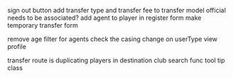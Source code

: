 sign out button
add transfer type and transfer fee to transfer model
official needs to be associated?
add agent to player in register form
make temporary transfer form

remove age filter for agents
check the casing change on userType
view profile

transfer route is duplicating players in destination club
search func
tool tip class

